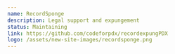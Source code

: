```yaml
---
name: RecordSponge
description: Legal support and expungement
status: Maintaining
link: https://github.com/codeforpdx/recordexpungPDX
logo: /assets/new-site-images/recordsponge.png
---
```



<!-- ORIGINAL CODE -->
<!-- ---
name: RecordSponge
problem: For many folks who have had run-ins with the criminal justice system, punishment doesn't end with the end of their sentence. Well past the period of incarceration, a criminal conviction can follow a person around for the rest of their life, preventing them from accessing housing, employment, and services which might otherwise help them integrate back into society.
proposal: Create a form and decision tree to help expungement providers at the Multnomah County Public Defender's office quickly determine which items on an applicant's record are eligible for expungement.
status: Completed
--- -->